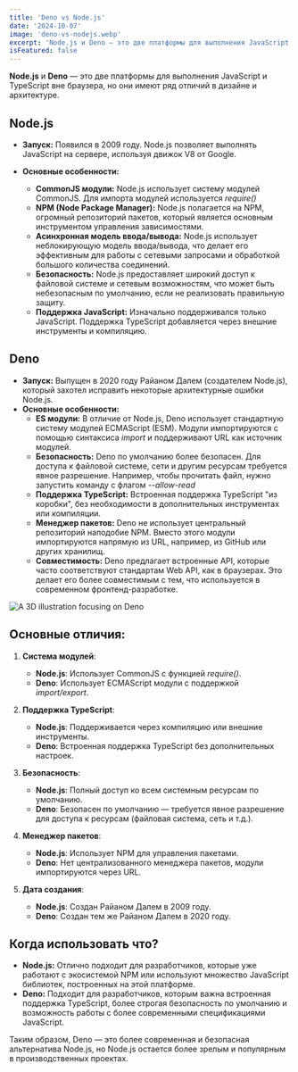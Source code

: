 ```yaml
---
title: 'Deno vs Node.js'
date: '2024-10-07'
image: 'deno-vs-nodejs.webp'
excerpt: 'Node.js и Deno — это две платформы для выполнения JavaScript и TypeScript вне браузера, но они имеют ряд отличий в дизайне и архитектуре.'
isFeatured: false
---
```


**Node.js** и **Deno** — это две платформы для выполнения JavaScript и TypeScript вне браузера, но они имеют ряд отличий в дизайне и архитектуре.

## **Node.js**

- **Запуск:** Появился в 2009 году. Node.js позволяет выполнять JavaScript на сервере, используя движок V8 от Google.
- **Основные особенности:**

    - **CommonJS модули:** Node.js использует систему модулей CommonJS. Для импорта модулей используется _require()_
    - **NPM (Node Package Manager):** Node.js полагается на NPM, огромный репозиторий пакетов, который является основным инструментом управления зависимостями.
    - **Асинхронная модель ввода/вывода:** Node.js использует неблокирующую модель ввода/вывода, что делает его эффективным для работы с сетевыми запросами и обработкой большого количества соединений.
    - **Безопасность:** Node.js предоставляет широкий доступ к файловой системе и сетевым возможностям, что может быть небезопасным по умолчанию, если не реализовать правильную защиту.
    - **Поддержка JavaScript:** Изначально поддерживался только JavaScript. Поддержка TypeScript добавляется через внешние инструменты и компиляцию.

## **Deno**

- **Запуск:** Выпущен в 2020 году Райаном Далем (создателем Node.js), который захотел исправить некоторые архитектурные ошибки Node.js.
- **Основные особенности:**
    - **ES модули:** В отличие от Node.js, Deno использует стандартную систему модулей ECMAScript (ESM). Модули импортируются с помощью синтаксиса _import_ и поддерживают URL как источник модулей.
    - **Безопасность:** Deno по умолчанию более безопасен. Для доступа к файловой системе, сети и другим ресурсам требуется явное разрешение. Например, чтобы прочитать файл, нужно запустить команду с флагом _--allow-read_
    - **Поддержка TypeScript:** Встроенная поддержка TypeScript "из коробки", без необходимости в дополнительных инструментах или компиляции.
    - **Менеджер пакетов:** Deno не использует центральный репозиторий наподобие NPM. Вместо этого модули импортируются напрямую из URL, например, из GitHub или других хранилищ.
    - **Совместимость:** Deno предлагает встроенные API, которые часто соответствуют стандартам Web API, как в браузерах. Это делает его более совместимым с тем, что используется в современном фронтенд-разработке.

![A 3D illustration focusing on Deno](deno.webp)

## **Основные отличия:**

1. **Система модулей**:

    - **Node.js**: Использует CommonJS с функцией _require()_.
    - **Deno**: Использует ECMAScript модули с поддержкой _import/export_.

2. **Поддержка TypeScript**:

    - **Node.js**: Поддерживается через компиляцию или внешние инструменты.
    - **Deno**: Встроенная поддержка TypeScript без дополнительных настроек.

3. **Безопасность**:

    - **Node.js**: Полный доступ ко всем системным ресурсам по умолчанию.
    - **Deno**: Безопасен по умолчанию — требуется явное разрешение для доступа к ресурсам (файловая система, сеть и т.д.).

4. **Менеджер пакетов**:

    - **Node.js**: Использует NPM для управления пакетами.
    - **Deno**: Нет централизованного менеджера пакетов, модули импортируются через URL.

5. **Дата создания**:
    - **Node.js**: Создан Райаном Далем в 2009 году.
    - **Deno**: Создан тем же Райаном Далем в 2020 году.

## **Когда использовать что?**

- **Node.js:** Отлично подходит для разработчиков, которые уже работают с экосистемой NPM или используют множество JavaScript библиотек, построенных на этой платформе.
- **Deno:** Подходит для разработчиков, которым важна встроенная поддержка TypeScript, более строгая безопасность по умолчанию и возможность работы с более современными спецификациями JavaScript.

Таким образом, Deno — это более современная и безопасная альтернатива Node.js, но Node.js остается более зрелым и популярным в производственных проектах.
